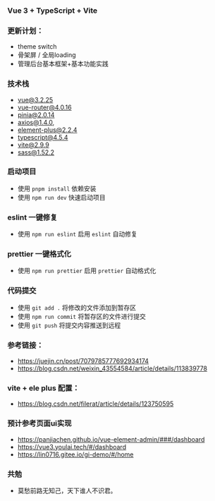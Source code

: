 
### Vue 3 + TypeScript + Vite


### 更新计划：
- theme switch
- 骨架屏 / 全局loading
- 管理后台基本框架+基本功能实践

### 技术栈
- vue@3.2.25
- vue-router@4.0.16
- pinia@2.0.14
- axios@1.4.0,
- element-plus@2.2.4
- typescript@4.5.4
- vite@2.9.9
- sass@1.52.2

### 启动项目
- 使用 `pnpm install` 依赖安装
- 使用 `npm run dev` 快速启动项目 

### eslint 一键修复
- 使用 `npm run eslint` 启用 `eslint` 自动修复

### prettier 一键格式化
- 使用 `npm run prettier` 启用 `prettier` 自动格式化

### 代码提交
- 使用 `git add .` 将修改的文件添加到暂存区
- 使用 `npm run commit` 将暂存区的文件进行提交
- 使用 `git push` 将提交内容推送到远程

### 参考链接：
- https://juejin.cn/post/7079785777692934174
- https://blog.csdn.net/weixin_43554584/article/details/113839778
### vite + ele plus 配置：
- https://blog.csdn.net/filerat/article/details/123750595
### 预计参考页面ui实现
- https://panjiachen.github.io/vue-element-admin/###/dashboard
- https://vue3.youlai.tech/#/dashboard
- https://lin0716.gitee.io/gi-demo/#/home


### 共勉
- 莫愁前路无知己，天下谁人不识君。
